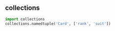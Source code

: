 ## collections

```python
import collections
collections.namedtuple('Card', ['rank', 'suit'])

```

